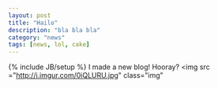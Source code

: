 ```yaml
---
layout: post
title: "Hailo"
description: "bla bla bla"
category: "news"
tags: [news, lol, cake]
---
```

{% include JB/setup %}
I made a new blog! Hooray? <img src ="http://i.imgur.com/0iQLURU.jpg" class="img"</img>
